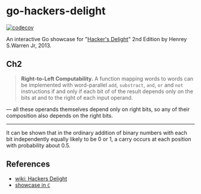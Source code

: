 # go-hackers-delight

[![codecov](https://codecov.io/gh/nikolaydubina/go-hackers-delight/graph/badge.svg?token=660JQtUmiO)](https://codecov.io/gh/nikolaydubina/go-hackers-delight)

An interactive Go showcase for "[Hacker's Delight](https://www.amazon.com/Hackers-Delight-2nd-Henry-Warren/dp/0321842685)" 2nd Edition by Henrey S.Warren Jr, 2013.

## Ch2

> **Right-to-Left Computability.** A function mapping words to words can be implemented with word-parallel `add`, `substract`, `and`, `or` and `not` instructions if and only if
> each bit of of the result depends only on the bits at and to the right of each input operand.

— all these operands themselves depend only on right bits, so any of their composition also depends on the right bits.

----

It can be shown that in the ordinary addition of binary numbers with each bit independently equally likely to be 0 or 1, a carry occurs at each position with probability about 0.5.

## References
  
- [wiki: Hackers Delight](https://en.wikipedia.org/wiki/Hacker%27s_Delight)
- [showcase in `C`](https://github.com/hcs0/Hackers-Delight)
